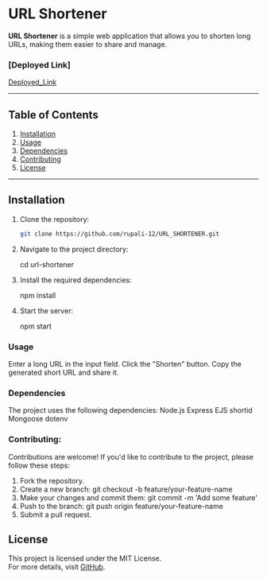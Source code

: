 # URL Shortener

**URL Shortener** is a simple web application that allows you to shorten long URLs, making them easier to share and manage.

### [Deployed Link]
[Deployed_Link](https://url-shortener-1-z5w2.onrender.com)

---

## Table of Contents

1. [Installation](#installation)
2. [Usage](#usage)
3. [Dependencies](#dependencies)
4. [Contributing](#contributing)
5. [License](#license)

---

## Installation

1. Clone the repository:

   ```bash
   git clone https://github.com/rupali-12/URL_SHORTENER.git

   ```

2. Navigate to the project directory:

   cd url-shortener

3. Install the required dependencies:

   npm install

4. Start the server:

   npm start

### Usage

Enter a long URL in the input field.
Click the "Shorten" button.
Copy the generated short URL and share it.

### Dependencies

The project uses the following dependencies:
Node.js
Express
EJS
shortid
Mongoose
dotenv

### Contributing:

Contributions are welcome! If you'd like to contribute to the project, please follow these steps:

1. Fork the repository.
2. Create a new branch: git checkout -b feature/your-feature-name
3. Make your changes and commit them: git commit -m 'Add some feature'
4. Push to the branch: git push origin feature/your-feature-name
5. Submit a pull request.

## License

This project is licensed under the MIT License.  
For more details, visit [GitHub](https://github.com/rupali-12).
